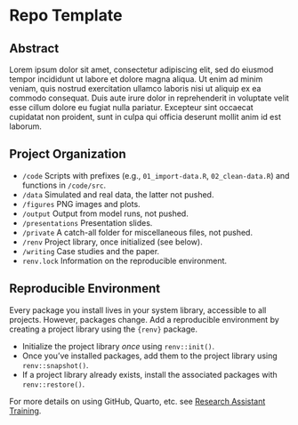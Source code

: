# Repo Template

## Abstract

Lorem ipsum dolor sit amet, consectetur adipiscing elit, sed do eiusmod
tempor incididunt ut labore et dolore magna aliqua. Ut enim ad minim
veniam, quis nostrud exercitation ullamco laboris nisi ut aliquip ex ea
commodo consequat. Duis aute irure dolor in reprehenderit in voluptate
velit esse cillum dolore eu fugiat nulla pariatur. Excepteur sint
occaecat cupidatat non proident, sunt in culpa qui officia deserunt
mollit anim id est laborum.

## Project Organization

- `/code` Scripts with prefixes (e.g., `01_import-data.R`,
  `02_clean-data.R`) and functions in `/code/src`.
- `/data` Simulated and real data, the latter not pushed.
- `/figures` PNG images and plots.
- `/output` Output from model runs, not pushed.
- `/presentations` Presentation slides.
- `/private` A catch-all folder for miscellaneous files, not pushed.
- `/renv` Project library, once initialized (see below).
- `/writing` Case studies and the paper.
- `renv.lock` Information on the reproducible environment.

## Reproducible Environment

Every package you install lives in your system library, accessible to
all projects. However, packages change. Add a reproducible environment
by creating a project library using the `{renv}` package.

- Initialize the project library *once* using `renv::init()`.
- Once you’ve installed packages, add them to the project library using
  `renv::snapshot()`.
- If a project library already exists, install the associated packages
  with `renv::restore()`.

For more details on using GitHub, Quarto, etc. see [Research Assistant
Training](https://github.com/marcdotson/ra-training).
